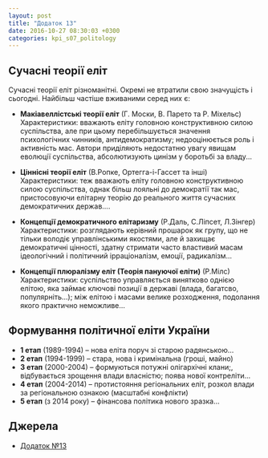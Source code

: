 ```yaml
---
layout: post
title: "Додаток 13"
date: 2016-10-27 08:30:03 +0300
categories: kpi_s07_politology
--- 
```


## Сучасні теорії еліт

Сучасні теорії еліт  різноманітні. Окремі не втратили свою значущість і сьогодні. Найбільш частіше вживаними серед них є:
* **Макіавеллістські теорії елiт** (Г. Moски,  В.  Парето та Р. Міхельс)<br>Характеристики: вважають еліту головною конструктивною силою суспільства,  але при цьому перебільшується значення психологічних чинників, антидемократизму; недооцінюється роль і активність мас. Автори приділяють недостатню увагу явищам еволюції суспільства, абсолютизують цинізм у боротьбі за владу...

* **Ціннісні теорії еліт** (В.Ропке, Ортегга-і-Гассет та інші)<br>Характеристики: теж вважають еліту головною конструктивною силою суспільства, однак більш лояльні до демократії  так мас, пристосовуючи елітарну теорію до реального життя сучасних демократичних держав....

* **Концепції демократичного елітаризму** (Р.Даль, С.Ліпсет, Л.Зінгер)<br>Характеристики: розглядають керівний прошарок як групу, що не тільки володіє управлінськими якостями, але й захищає демократичні цінності, здатну стримати часто властивий масам ідеологічний і політичний ірраціоналізм, емоції, радикалізм...

* **Концепції плюралізму еліт (Теорія пануючої еліти)** (Р.Мілс)<br>Характеристики: суспільство управляється винятково однією елітою, яка займає ключові позиції в державі (влада, багатсво, популярніть...); між елітою і масами велике розходження, подолання якого практично неможливе...


## Формування політичної еліти України

* **1 етап** (1989-1994) – нова еліта поруч зі старою радянською...
* **2 етап** (1994-1999) – стара, нова і кримінальна (гроші, майно)
* **3 етап** (2000-2004) – формуються потужні олігархічні клани;, відбувається зрощення влади власністю; поява нової контреліти...
* **4 етап** (2004-2014) – протистояння регіональних еліт, розкол влади за регіональною ознакою (масштабні конфлікти)
* **5 етап** (з 2014 року) – фінансова політика нового зразка...

## Джерела

- [Додаток №13](https://pp.vk.me/c636120/v636120152/2ecb2/zkmG9lASNBU.jpg)
